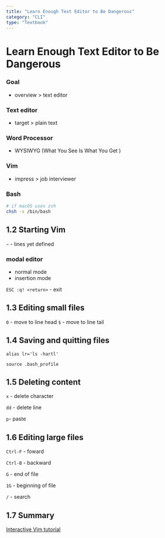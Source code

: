 ```yaml
---
title: "Learn Enough Text Editor to Be Dangerous"
category: "CLI"
type: "Textbook"
---
```


# Learn Enough Text Editor to Be Dangerous

### Goal

- overview > text editor

### Text editor

- target > plain text

### Word Processor

- WYSIWYG (What You See Is What You Get )

### Vim

- impress > job interviewer

### Bash

```bash
# if macOS uses zsh
chsh -s /bin/bash
```

## 1.2 Starting Vim

`~` - lines yet defined

### modal editor

- normal mode 
- insertion mode

`ESC :q! <return>` - exit

## 1.3 Editing small files

`0` - move to line head
`$` - move to line tail

## 1.4 Saving and quitting files

`alias lr='ls -hartl'`

`source .bash_profile`

## 1.5 Deleting content

`x` - delete character

`dd` - delete line

`p`- paste

## 1.6 Editing large files

`Ctrl-F` - foward 

`Ctrl-B` - backward

`G` - end of file

`1G` - beginning of file

`/` - search


## 1.7 Summary 

[Interactive Vim tutorial](https://www.openvim.com)


